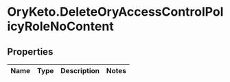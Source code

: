 # OryKeto.DeleteOryAccessControlPolicyRoleNoContent

## Properties
Name | Type | Description | Notes
------------ | ------------- | ------------- | -------------


